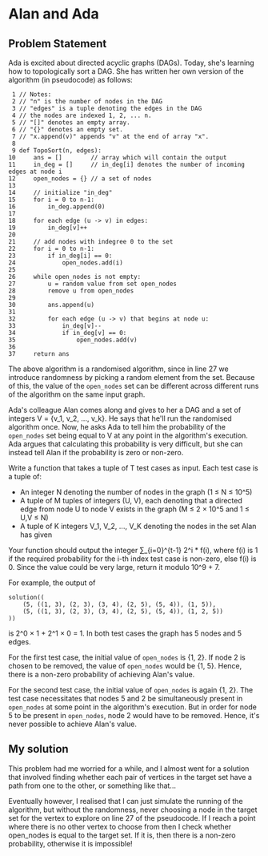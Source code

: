 # Alan and Ada

## Problem Statement

Ada is excited about directed acyclic graphs (DAGs). Today, she's learning how
to topologically sort a DAG. She has written her own version of the algorithm
(in pseudocode) as follows:

```
 1 // Notes:
 2 // "n" is the number of nodes in the DAG
 3 // "edges" is a tuple denoting the edges in the DAG
 4 // the nodes are indexed 1, 2, ... n.
 5 // "[]" denotes an empty array.
 6 // "{}" denotes an empty set.
 7 // "x.append(v)" appends "v" at the end of array "x".
 8
 9 def TopoSort(n, edges):
10     ans = []        // array which will contain the output
11     in_deg = []     // in_deg[i] denotes the number of incoming edges at node i
12     open_nodes = {} // a set of nodes
13
14     // initialize "in_deg"
15     for i = 0 to n-1:
16         in_deg.append(0)
17
18     for each edge (u -> v) in edges:
19         in_deg[v]++
20
21     // add nodes with indegree 0 to the set
22     for i = 0 to n-1:
23         if in_deg[i] == 0:
24             open_nodes.add(i)
25
26     while open_nodes is not empty:
27         u = random value from set open_nodes
28         remove u from open_nodes
29
30         ans.append(u)
31
32         for each edge (u -> v) that begins at node u:
33             in_deg[v]--
34             if in_deg[v] == 0:
35                 open_nodes.add(v)
36
37     return ans
```

The above algorithm is a randomised algorithm, since in line 27 we introduce
randomness by picking a random element from the set. Because of this, the value
of the `open_nodes` set can be different across different runs of the algorithm
on the same input graph.

Ada's colleague Alan comes along and gives to her a DAG and a set of integers
V = {v_1, v_2, ..., v_k}. He says that he'll run the randomised algorithm once.
Now, he asks Ada to tell him the probability of the `open_nodes` set being equal
to V at any point in the algorithm's execution. Ada argues that calculating this
probability is very difficult, but she can instead tell Alan if the probability
is zero or non-zero.

Write a function that takes a tuple of T test cases as input. Each test case is
a tuple of:

  - An integer N denoting the number of nodes in the graph (1 ≤ N ≤ 10^5)
  - A tuple of M tuples of integers (U, V), each denoting that a directed edge
    from node U to node V exists in the graph (M ≤ 2 × 10^5 and 1 ≤ U,V ≤ N)
  - A tuple of K integers V_1, V_2, ..., V_K denoting the nodes in the set Alan
    has given

Your function should output the integer ∑_{i=0}^{t-1} 2^i * f(i), where f(i) is
1 if the required probability for the i-th index test case is non-zero, else
f(i) is 0. Since the value could be very large, return it modulo 10^9 + 7.

For example, the output of

```
solution((
    (5, ((1, 3), (2, 3), (3, 4), (2, 5), (5, 4)), (1, 5)),
    (5, ((1, 3), (2, 3), (3, 4), (2, 5), (5, 4)), (1, 2, 5))
))
```

is 2^0 × 1 + 2^1 × 0 = 1. In both test cases the graph has 5 nodes and 5 edges.

For the first test case, the initial value of `open_nodes` is {1, 2}. If node 2
is chosen to be removed, the value of `open_nodes` would be {1, 5}. Hence,
there is a non-zero probability of achieving Alan's value.

For the second test case, the initial value of `open_nodes` is again {1, 2}. The
test case necessitates that nodes 5 and 2 be simultaneously present in
`open_nodes` at some point in the algorithm's execution. But in order for node 5
to be present in `open_nodes`, node 2 would have to be removed. Hence, it's
never possible to achieve Alan's value.

## My solution

This problem had me worried for a while, and I almost went for a solution that involved finding whether each pair of vertices in the target set have a path from one to the other, or something like that...

Eventually however, I realised that I can just simulate the running of the algorithm, but without the randomness, never choosing a node in the target set for the vertex to explore on line 27 of the pseudocode. If I reach a point where there is no other vertex to choose from then I check whether open\_nodes is equal to the target set. If it is, then there is a non-zero probability, otherwise it is impossible!
